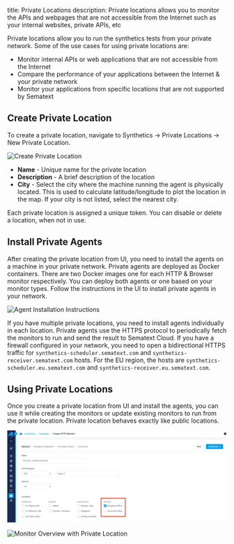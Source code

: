 title: Private Locations
description: Private locations allows you to monitor the APIs and webpages that are not accessible from the Internet such as your internal websites, private APIs, etc

Private locations allow you to run the synthetics tests from your private network. Some of the use cases for using private locations are:

* Monitor internal APIs or web applications that are not accessible from the Internet
* Compare the performance of your applications between the Internet & your private network
* Monitor your applications from specific locations that are not supported by Sematext

## Create Private Location

To create a private location, navigate to Synthetics -> Private Locations -> New Private Location. 

![Create Private Location]()

* **Name** - Unique name for the private location
* **Description** - A brief description of the location
* **City** - Select the city where the machine running the agent is physically located. This is used to calculate latitude/longitude to plot the location in the map. If your city is not listed, select the nearest city.

Each private location is assigned a unique token. You can disable or delete a location, when not in use.

## Install Private Agents

After creating the private location from UI, you need to install the agents on a machine in your private network. Private agents are deployed as Docker containers. There are two Docker images one for each HTTP & Browser monitor respectively. 
You can deploy both agents or one based on your monitor types. Follow the instructions in the UI to install private agents in your network.

![Agent Installation Instructions]()

If you have multiple private locations, you need to install agents individually in each location. Private agents use the HTTPS protocol to periodically fetch the monitors to run and send the result to Sematext Cloud. If you have a firewall configured in your network, you need to open a bidirectional HTTPS traffic for `synthetics-scheduler.sematext.com` and `synthetics-receiver.sematext.com` hosts. For the EU region, the hosts are `synthetics-scheduler.eu.sematext.com` and `synthetics-receiver.eu.sematext.com`.

## Using Private Locations

Once you create a private location from UI and install the agents, you can use it while creating the monitors or update existing monitors to run from the private location. Private location behaves exactly like public locations. 

![Create Monitor with Private Location](../images/synthetics/private-locations-monitor.png)

![Monitor Overview with Private Location]()